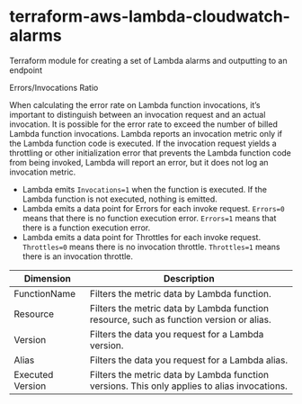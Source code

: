# terraform-aws-lambda-cloudwatch-alarms
Terraform module for creating a set of Lambda alarms and outputting to an endpoint

Errors/Invocations Ratio

When calculating the error rate on Lambda function invocations, it’s important to distinguish between an invocation request and an actual invocation. It is possible for the error rate to exceed the number of billed Lambda function invocations. Lambda reports an invocation metric only if the Lambda function code is executed. If the invocation request yields a throttling or other initialization error that prevents the Lambda function code from being invoked, Lambda will report an error, but it does not log an invocation metric.

- Lambda emits `Invocations=1` when the function is executed. If the Lambda function is not executed, nothing is emitted.
- Lambda emits a data point for Errors for each invoke request. `Errors=0` means that there is no function execution error. `Errors=1` means that there is a function execution error.
- Lambda emits a data point for Throttles for each invoke request. `Throttles=0` means there is no invocation throttle. `Throttles=1` means there is an invocation throttle.


| Dimension         | Description                                                                                   |
|-------------------|-----------------------------------------------------------------------------------------------|
| FunctionName      | Filters the metric data by Lambda function.                                                   |
| Resource          | Filters the metric data by Lambda function resource, such as function version or alias.       |
| Version           | Filters the data you request for a Lambda version.                                            |
| Alias             | Filters the data you request for a Lambda alias.                                              |
| Executed Version  | Filters the metric data by Lambda function versions. This only applies to alias invocations.  |